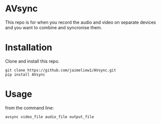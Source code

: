 # AVsync
This repo is for when you record the audio and video on separate devices and you want to combine and syncronise them. 

# Installation

Clone and install this repo.
```
git clone https://github.com/jaimeliew1/AVsync.git
pip install AVsync
```
# Usage
from the command line:
```
avsync video_file audio_file output_file
```
